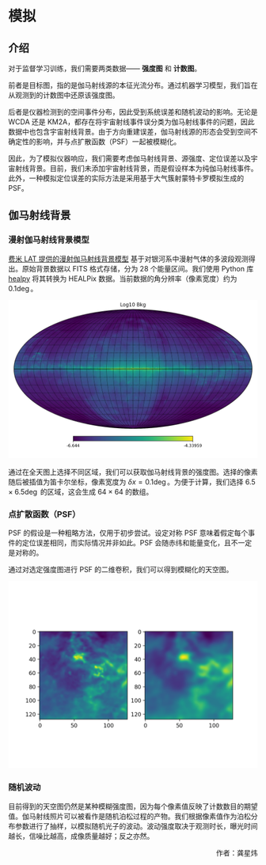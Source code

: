 # 模拟

## 介绍

对于监督学习训练，我们需要两类数据—— **强度图** 和 **计数图**。

前者是目标图，指的是伽马射线源的本征光流分布。通过机器学习模型，我们旨在从观测到的计数图中还原该强度图。

后者是仪器检测到的空间事件分布，因此受到系统误差和随机波动的影响。无论是 WCDA 还是 KM2A，都存在将宇宙射线事件误分类为伽马射线事件的问题，因此数据中也包含宇宙射线背景。由于方向重建误差，伽马射线源的形态会受到空间不确定性的影响，并与点扩散函数（PSF）一起被模糊化。

因此，为了模拟仪器响应，我们需要考虑伽马射线背景、源强度、定位误差以及宇宙射线背景。目前，我们未添加宇宙射线背景，而是假设样本为纯伽马射线事件。此外，一种模拟定位误差的实际方法是采用基于大气簇射蒙特卡罗模拟生成的 PSF。

## 伽马射线背景

### 漫射伽马射线背景模型

[费米 LAT 提供的漫射伽马射线背景模型](https://fermi.gsfc.nasa.gov/ssc/data/access/lat/BackgroundModels.html) 基于对银河系中漫射气体的多波段观测得出。原始背景数据以 FITS 格式存储，分为 28 个能量区间。我们使用 Python 库 [healpy](https://healpy.readthedocs.io/) 将其转换为 HEALPix 数据。当前数据的角分辨率（像素宽度）约为 $0.1\deg$。

![费米 LAT 漫射伽马射线背景模型](galabkg.png "费米 LAT 银河背景模型")

通过在全天图上选择不同区域，我们可以获取伽马射线背景的强度图。选择的像素随后被插值为笛卡尔坐标，像素宽度为 $\delta x = 0.1\deg$。为便于计算，我们选择 $6.5\times6.5\deg$ 的区域，这会生成 $64\times64$ 的数组。

### 点扩散函数（PSF）

PSF 的假设是一种粗略方法，仅用于初步尝试。设定对称 PSF 意味着假定每个事件的定位误差相同，而实际情况并非如此。PSF 会随赤纬和能量变化，且不一定是对称的。

通过对选定强度图进行 PSF 的二维卷积，我们可以得到模糊化的天空图。

![卷积](compare_blur_orig.png "模糊与原始天空图")

### 随机波动

目前得到的天空图仍然是某种模糊强度图，因为每个像素值反映了计数数目的期望值。伽马射线照片可以被看作是随机泊松过程的产物。我们根据像素值作为泊松分布参数进行了抽样，以模拟随机光子的波动。波动强度取决于观测时长，曝光时间越长，信噪比越高，成像质量越好；反之亦然。


<p align='right'>作者：龚星炜</p> 

